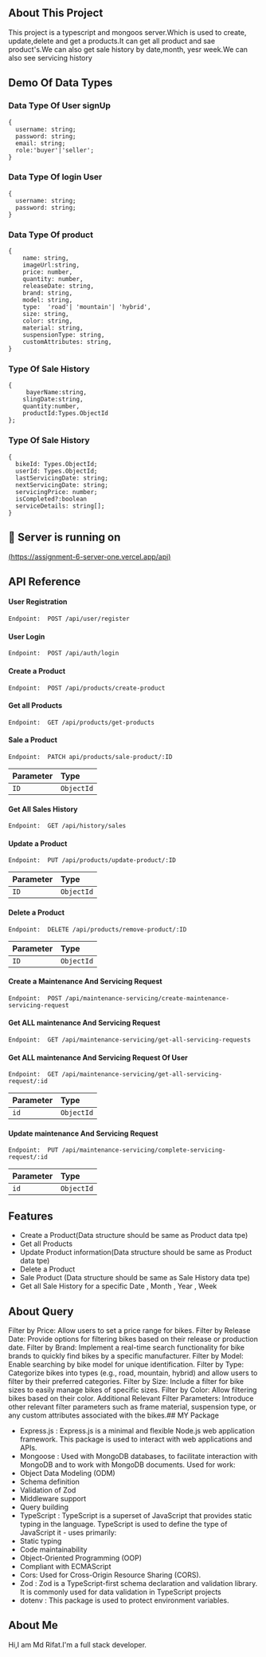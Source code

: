 
## About This Project

This project is a typescript and mongoos server.Which is used to create, update,delete and get a products.It  can get all product and sae product's.We can also get sale history by date,month, yesr week.We can also see servicing history





## Demo Of Data Types

### Data Type Of User signUp
```
{
  username: string;
  password: string;
  email: string;
  role:'buyer'|'seller';
}
```
### Data Type Of login User
```
{
  username: string;
  password: string;
}
```



### Data Type Of product

```
{
    name: string,
    imageUrl:string,
    price: number,
    quantity: number,
    releaseDate: string,
    brand: string,
    model: string,
    type:  'road'| 'mountain'| 'hybrid',
    size: string,
    color: string,
    material: string,
    suspensionType: string,
    customAttributes: string,
}

```

### Type Of Sale History 
``` 
{
     bayerName:string,
    slingDate:string,
    quantity:number,
    productId:Types.ObjectId
};

``` 
### Type Of Sale History 
```
{
  bikeId: Types.ObjectId;
  userId: Types.ObjectId;
  lastServicingDate: string;
  nextServicingDate: string;
  servicingPrice: number;
  isCompleted?:boolean
  serviceDetails: string[];
}
```
## 🔗 Server is running on
[(https://assignment-6-server-one.vercel.app/api)](https://assignment-6-server-one.vercel.app/api)



## API Reference




#### User Registration

```http
Endpoint:  POST /api/user/register
```
#### User Login

```http
Endpoint:  POST /api/auth/login
```
#### Create a Product

```http
Endpoint:  POST /api/products/create-product
```
#### Get all Products
```http
Endpoint:  GET /api/products/get-products

```
#### Sale a Product
```http
Endpoint:  PATCH api/products/sale-product/:ID
```
| Parameter | Type     |                      
| :-------- | :------- |  
| `ID`      | `ObjectId` | 

#### Get All Sales History

```http
Endpoint:  GET /api/history/sales
```



#### Update a Product

```http
Endpoint:  PUT /api/products/update-product/:ID
```

| Parameter | Type     |                      
| :-------- | :------- |  
| `ID`      | `ObjectId` | 

#### Delete a Product
```http
Endpoint:  DELETE /api/products/remove-product/:ID
```

| Parameter | Type     |                      
| :-------- | :------- |  
| `ID`      | `ObjectId` | 

#### Create a Maintenance And Servicing Request

```http
Endpoint:  POST /api/maintenance-servicing/create-maintenance-servicing-request
```

#### Get ALL maintenance And Servicing Request

```http
Endpoint:  GET /api/maintenance-servicing/get-all-servicing-requests
```

#### Get ALL maintenance And Servicing Request Of User

```http
Endpoint:  GET /api/maintenance-servicing/get-all-servicing-request/:id
```

| Parameter | Type     |                      
| :-------- | :------- |  
| `id`      | `ObjectId` | 


####  Update maintenance And Servicing Request

```http
Endpoint:  PUT /api/maintenance-servicing/complete-servicing-request/:id
```

| Parameter | Type     |                      
| :-------- | :------- |  
| `id`      | `ObjectId` | 



## Features

- Create a Product(Data structure should be same as Product data tpe) 
- Get all Products
- Update Product information(Data structure should be same as Product data tpe)
- Delete a Product
- Sale  Product (Data structure should be same as Sale History data tpe)
- Get all Sale History for a specific Date , Month , Year , Week
## About Query
Filter by Price: Allow users to set a price range for bikes.
Filter by Release Date: Provide options for filtering bikes based on their release or production date.
Filter by Brand: Implement a real-time search functionality for bike brands to quickly find bikes by a specific manufacturer.
Filter by Model: Enable searching by bike model for unique identification.
Filter by Type: Categorize bikes into types (e.g., road, mountain, hybrid) and allow users to filter by their preferred categories.
Filter by Size: Include a filter for bike sizes to easily manage bikes of specific sizes.
Filter by Color: Allow filtering bikes based on their color.
Additional Relevant Filter Parameters: Introduce other relevant filter parameters such as frame material, suspension type, or any custom attributes associated with the bikes.## MY Package
- Express.js : Express.js is a minimal and flexible Node.js web application framework. This package is used to interact with web applications and APIs.
- Mongoose : Used with MongoDB databases, to facilitate interaction with MongoDB and to work with MongoDB documents. Used for work:
- Object Data Modeling (ODM)
- Schema definition
- Validation of Zod
- Middleware support
- Query building
- TypeScript : TypeScript is a superset of JavaScript that provides static typing in the language.  TypeScript is used to define the type of JavaScript it - uses primarily:
- Static typing
- Code maintainability
- Object-Oriented Programming (OOP)
- Compliant with ECMAScript
- Cors: Used for Cross-Origin Resource Sharing (CORS).
- Zod : Zod is a TypeScript-first schema declaration and validation library. It is commonly used for data validation in TypeScript projects
- dotenv : This package is used  to protect environment variables.

##  About Me
Hi,I am Md Rifat.I'm a full stack developer.